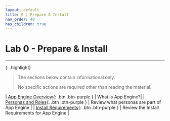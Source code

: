 ```yaml
---
layout: default
title: 0 | Prepare & Install
nav_order: 40
has_children: true
---
```


# Lab 0 - Prepare & Install

---

{: .highlight}
> The sections below contain informational only.  
> 
> No specific actions are required other than reading the material. 

| [App Engine Overview][AppEngineOverview]{: .btn .btn-purple } | What is App Engine?|
| [Personas and Roles][Personas]{: .btn .btn-purple } | Review what personas are part of App Engine |
| [Install Requirements][InstallReqs]{: .btn .btn-purple } | Review the Install Requirements for App Engine |

[AppEngineOverview]: ./50_AES_Overview
[Personas]: ./60_Personas_and_roles
[InstallReqs]: ./70_Install_Requirements